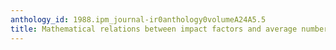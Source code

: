 ```yaml
---
anthology_id: 1988.ipm_journal-ir0anthology0volumeA24A5.5
title: Mathematical relations between impact factors and average number of citations
---
```

